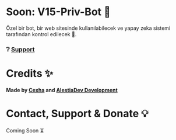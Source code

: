 # Soon: V15-Priv-Bot 🚀
Özel bir bot, bir web sitesinde kullanılabilecek ve yapay zeka sistemi tarafından kontrol edilecek 🤖.

### ❔ [Support](https://discord.gg/hsKQhtWBep)

# Credits ✨
**Made by [Cexha](https://github.com/Cexha) and [AlestiaDev Development](https://github.com/AlestiaDev)**

# Contact, Support & Donate 💡
Coming Soon ⏳
